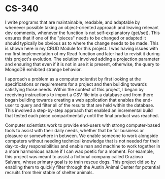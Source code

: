 # CS-340


I write programs that are maintainable, readable, and adaptable by whenever possible taking an object-oriented approach and leaving relevant dev comments, whenever the function is not self-explanatory (get/set). This ensures that if one of the "pieces" needs to be changed or adapted it should typically be obvious as to where the change needs to be made. This is shown here in my CRUD Module for this project. I was having issues with my first implementation of my Read function and later had to revisit it during this project's evolution. The solution involved adding a projection parameter and ensuring that even if it is not in use it is present, otherwise, the query to MongoDB exhibited strange behavior.

I approach a problem as a computer scientist by first looking at the specifications or requirements for a project and then building towards satisfying those needs. Within the context of this project, I began by receiving instructions to import a CSV file into a database and from there began building towards creating a web application that enables the end-user to query and filter all of the results that are held within the database. This involved a step-by-step approach that enabled an incremental build that tested each piece compartmentally until the final product was reached.

Computer scientists work to provide end-users with strong computer-based tools to assist with their daily needs, whether that be for business or pleasure or somewhere in between. We enable someone to work alongside computers without needing technical knowledge that is not needed for their day-to-day responsibilities and enable man and machine to work together in a more harmonious nature if I can wax poetic for a moment. For example, this project was meant to assist a fictional company called Grazioso Salvare, whose primary goal is to train rescue dogs. This project did so by enabling them to quickly filter through the Austin Animal Center for potential recruits from their stable of shelter animals.
